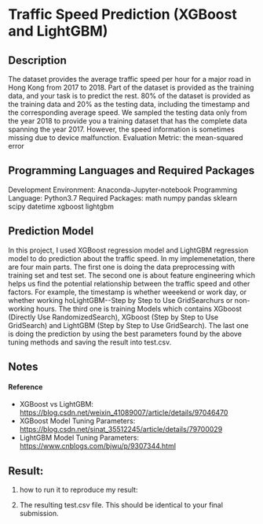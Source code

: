 # Traffic Speed Prediction (XGBoost and LightGBM)
## Description
The dataset provides the average traffic speed per hour for a major road in Hong Kong from 2017 to 2018. Part of the dataset is provided as the training data, and your task is to predict the rest. 80% of the dataset is provided as the training data and 20% as the testing data, including the timestamp and the corresponding average speed. We sampled the testing data only from the year 2018 to provide you a training dataset that has the complete data spanning the year 2017. However, the speed information is sometimes missing due to device malfunction.
Evaluation Metric: the mean-squared error
## Programming Languages and Required Packages
Development Environment: Anaconda-Jupyter-notebook
Programming Language: Python3.7
Required Packages: math numpy pandas sklearn scipy datetime xgboost lightgbm

## Prediction Model 
In this project, I used XGBoost regression model and LightGBM regression model to do prediction about the traffic speed. In my implemenetation, there are four main parts. The first one is doing the data preprocessing with training set and test set. The second one is about feature engineering which helps us find the potential relationship between the traffic speed and other factors. For example, the timestamp is whether weeekend or work day, or whether working hoLightGBM--Step by Step to Use GridSearchurs or non-working hours. The third one is training Models which contains XGboost (Directly Use RandomizedSearch), XGboost (Step by Step to Use GridSearch) and LightGBM (Step by Step to Use GridSearch). The last one is doing the prediction by using the best parameters found by the above tuning methods and saving the result into test.csv.  

## Notes
#### Reference
* XGBoost vs LightGBM: https://blog.csdn.net/weixin_41089007/article/details/97046470
* XGBoost Model Tuning Parameters: https://blog.csdn.net/sinat_35512245/article/details/79700029
* LightGBM Model Tuning Parameters: https://www.cnblogs.com/bjwu/p/9307344.html


## Result:
1. how to run it to reproduce my result:

2. The resulting test.csv file. This should be identical to your final submission.

